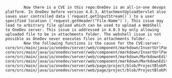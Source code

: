 
            Now there is a CVE in this repo:OneDev is an all-in-one devops platform. In OneDev before version 4.0.3, AttachmentUploadServlet also saves user controlled data (`request.getInputStream()`) to a user specified location (`request.getHeader("File-Name")`). This issue may lead to arbitrary file upload which can be used to upload a WebShell to OneDev server. This issue is addressed in 4.0.3 by only allowing uploaded file to be in attachments folder. The webshell issue is not possible as OneDev never executes files in attachments folder..
            Now the following functions is the cause for the CVE:server-core/src/main/java/io/onedev/server/web/component/markdown/InsertUrlPanel.java:InsertUrlPanel::newUploadPanel();server-core/src/main/java/io/onedev/server/web/component/markdown/InsertUrlPanel.java:InsertUrlPanel::newUploadPanel();server-core/src/main/java/io/onedev/server/web/component/markdown/MarkdownEditor.java:MarkdownEditor::onInitialize();server-core/src/main/java/io/onedev/server/web/component/markdown/MarkdownEditor.java:MarkdownEditor::onInitialize();server-core/src/main/java/io/onedev/server/web/page/project/blob/ProjectBlobPage.java:ProjectBlobPage::uploadFiles();server-core/src/main/java/io/onedev/server/web/page/project/blob/ProjectBlobPage.java:ProjectBlobPage::uploadFiles();None:FilenameUtils::sanitizeFilename();
            